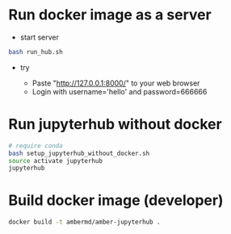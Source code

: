 # Run docker image as a server

- start server

```bash
bash run_hub.sh
```

- try

  - Paste "http://127.0.0.1:8000/" to your web browser
  - Login with username='hello' and password=666666

# Run jupyterhub without docker

```bash
# require conda
bash setup_jupyterhub_without_docker.sh
source activate jupyterhub
jupyterhub
```

# Build docker image (developer)

```bash
docker build -t ambermd/amber-jupyterhub .
```

